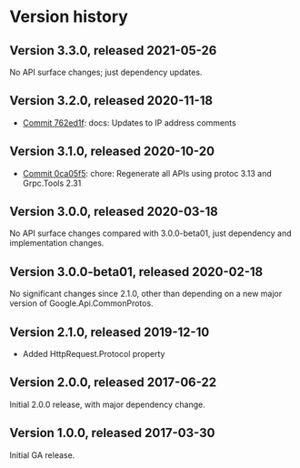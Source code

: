 # Version history

## Version 3.3.0, released 2021-05-26

No API surface changes; just dependency updates.

## Version 3.2.0, released 2020-11-18

- [Commit 762ed1f](https://github.com/googleapis/google-cloud-dotnet/commit/762ed1f): docs: Updates to IP address comments

## Version 3.1.0, released 2020-10-20

- [Commit 0ca05f5](https://github.com/googleapis/google-cloud-dotnet/commit/0ca05f5): chore: Regenerate all APIs using protoc 3.13 and Grpc.Tools 2.31

## Version 3.0.0, released 2020-03-18

No API surface changes compared with 3.0.0-beta01, just dependency
and implementation changes.

## Version 3.0.0-beta01, released 2020-02-18

No significant changes since 2.1.0, other than depending on a new major version of Google.Api.CommonProtos.

## Version 2.1.0, released 2019-12-10

- Added HttpRequest.Protocol property

## Version 2.0.0, released 2017-06-22

Initial 2.0.0 release, with major dependency change.

## Version 1.0.0, released 2017-03-30

Initial GA release.
